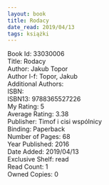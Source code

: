 ```yaml
---
layout: book
title: Rodacy
date_read: 2019/04/13
tags: książki
---
```


Book Id: 33030006<br />
Title: Rodacy<br />
Author: Jakub Topor<br />
Author l-f: Topor, Jakub<br />
Additional Authors: <br />
ISBN: <br />
ISBN13: 9788365527226<br />
My Rating: 5<br />
Average Rating: 3.38<br />
Publisher: Timof i cisi wspólnicy<br />
Binding: Paperback<br />
Number of Pages: 68<br />
Year Published: 2016<br />
Date Added: 2019/04/13<br />
Exclusive Shelf: read<br />
Read Count: 1<br />
Owned Copies: 0<br />


